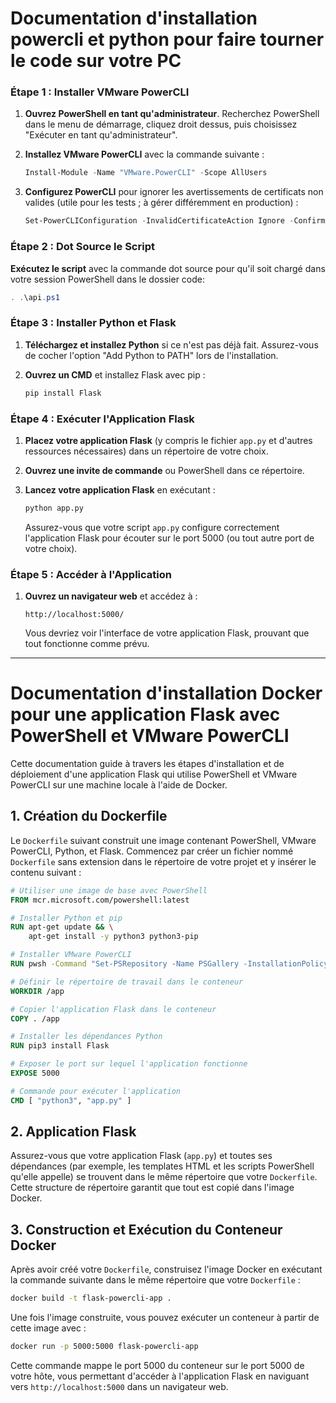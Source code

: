 # Documentation d'installation powercli et python pour faire tourner le code sur votre PC


### Étape 1 : Installer VMware PowerCLI

1. **Ouvrez PowerShell en tant qu'administrateur**. Recherchez PowerShell dans le menu de démarrage, cliquez droit dessus, puis choisissez "Exécuter en tant qu'administrateur".

2. **Installez VMware PowerCLI** avec la commande suivante :

   ```powershell
   Install-Module -Name "VMware.PowerCLI" -Scope AllUsers
   ```

3. **Configurez PowerCLI** pour ignorer les avertissements de certificats non valides (utile pour les tests ; à gérer différemment en production) :

   ```powershell
   Set-PowerCLIConfiguration -InvalidCertificateAction Ignore -Confirm:$false
   ```

### Étape 2 : Dot Source le Script

**Exécutez le script** avec la commande dot source pour qu'il soit chargé dans votre session PowerShell dans le dossier code:

   ```powershell
   . .\api.ps1
   ```

### Étape 3 : Installer Python et Flask

1. **Téléchargez et installez Python** si ce n'est pas déjà fait. Assurez-vous de cocher l'option "Add Python to PATH" lors de l'installation.

2. **Ouvrez un CMD** et installez Flask avec pip :

   ```bash
   pip install Flask
   ```

### Étape 4 : Exécuter l'Application Flask

1. **Placez votre application Flask** (y compris le fichier `app.py` et d'autres ressources nécessaires) dans un répertoire de votre choix.

2. **Ouvrez une invite de commande** ou PowerShell dans ce répertoire.

3. **Lancez votre application Flask** en exécutant :

   ```bash
   python app.py
   ```

   Assurez-vous que votre script `app.py` configure correctement l'application Flask pour écouter sur le port 5000 (ou tout autre port de votre choix).

### Étape 5 : Accéder à l'Application

1. **Ouvrez un navigateur web** et accédez à :

   ```
   http://localhost:5000/
   ```

   Vous devriez voir l'interface de votre application Flask, prouvant que tout fonctionne comme prévu.



---

# Documentation d'installation Docker pour une application Flask avec PowerShell et VMware PowerCLI

Cette documentation guide à travers les étapes d'installation et de déploiement d'une application Flask qui utilise PowerShell et VMware PowerCLI sur une machine locale à l'aide de Docker.


## 1. Création du Dockerfile

Le `Dockerfile` suivant construit une image contenant PowerShell, VMware PowerCLI, Python, et Flask. Commencez par créer un fichier nommé `Dockerfile` sans extension dans le répertoire de votre projet et y insérer le contenu suivant :

```Dockerfile
# Utiliser une image de base avec PowerShell
FROM mcr.microsoft.com/powershell:latest

# Installer Python et pip
RUN apt-get update && \
    apt-get install -y python3 python3-pip

# Installer VMware PowerCLI
RUN pwsh -Command "Set-PSRepository -Name PSGallery -InstallationPolicy Trusted; Install-Module -Name VMware.PowerCLI -Scope AllUsers -Confirm:$false"

# Définir le répertoire de travail dans le conteneur
WORKDIR /app

# Copier l'application Flask dans le conteneur
COPY . /app

# Installer les dépendances Python
RUN pip3 install Flask

# Exposer le port sur lequel l'application fonctionne
EXPOSE 5000

# Commande pour exécuter l'application
CMD [ "python3", "app.py" ]
```

## 2. Application Flask

Assurez-vous que votre application Flask (`app.py`) et toutes ses dépendances (par exemple, les templates HTML et les scripts PowerShell qu'elle appelle) se trouvent dans le même répertoire que votre `Dockerfile`. Cette structure de répertoire garantit que tout est copié dans l'image Docker.

## 3. Construction et Exécution du Conteneur Docker

Après avoir créé votre `Dockerfile`, construisez l'image Docker en exécutant la commande suivante dans le même répertoire que votre `Dockerfile` :

```bash
docker build -t flask-powercli-app .
```

Une fois l'image construite, vous pouvez exécuter un conteneur à partir de cette image avec :

```bash
docker run -p 5000:5000 flask-powercli-app
```

Cette commande mappe le port 5000 du conteneur sur le port 5000 de votre hôte, vous permettant d'accéder à l'application Flask en naviguant vers `http://localhost:5000` dans un navigateur web.